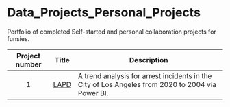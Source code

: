 # Data_Projects_Personal_Projects
Portfolio of completed Self-started and personal collaboration projects for funsies.

| Project number | Title | Description |
| :-----------: | ----------- |----------- |
| 1 | [LAPD](https://github.com/Tiffany-Bergett/Data_Projects_Personal_Projects/tree/main/LAPD) | A trend analysis for arrest incidents in the City of Los Angeles from 2020 to 2004 via Power BI. |
